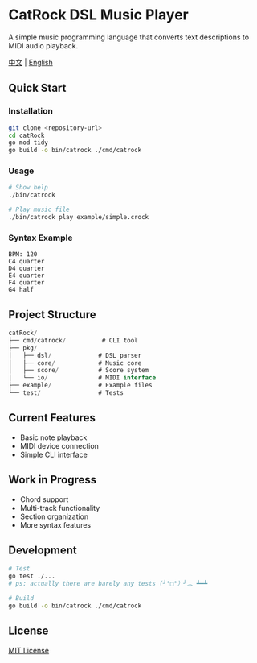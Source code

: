 # CatRock DSL Music Player

A simple music programming language that converts text descriptions to MIDI audio playback.

[中文](README.md) | [English](README_EN.md)

## Quick Start

### Installation

```bash
git clone <repository-url>
cd catRock
go mod tidy
go build -o bin/catrock ./cmd/catrock
```

### Usage

```bash
# Show help
./bin/catrock

# Play music file
./bin/catrock play example/simple.crock
```

### Syntax Example

```crock
BPM: 120
C4 quarter
D4 quarter
E4 quarter
F4 quarter
G4 half
```

## Project Structure

```go
catRock/
├── cmd/catrock/          # CLI tool
├── pkg/
│   ├── dsl/             # DSL parser
│   ├── core/            # Music core
│   ├── score/           # Score system
│   └── io/              # MIDI interface
├── example/             # Example files
└── test/                # Tests
```

## Current Features

- Basic note playback
- MIDI device connection
- Simple CLI interface

## Work in Progress

- Chord support
- Multi-track functionality
- Section organization
- More syntax features

## Development

```bash
# Test
go test ./...
# ps: actually there are barely any tests (╯°□°）╯︵ ┻━┻

# Build
go build -o bin/catrock ./cmd/catrock
```

## License

[MIT License](LICENSE)
